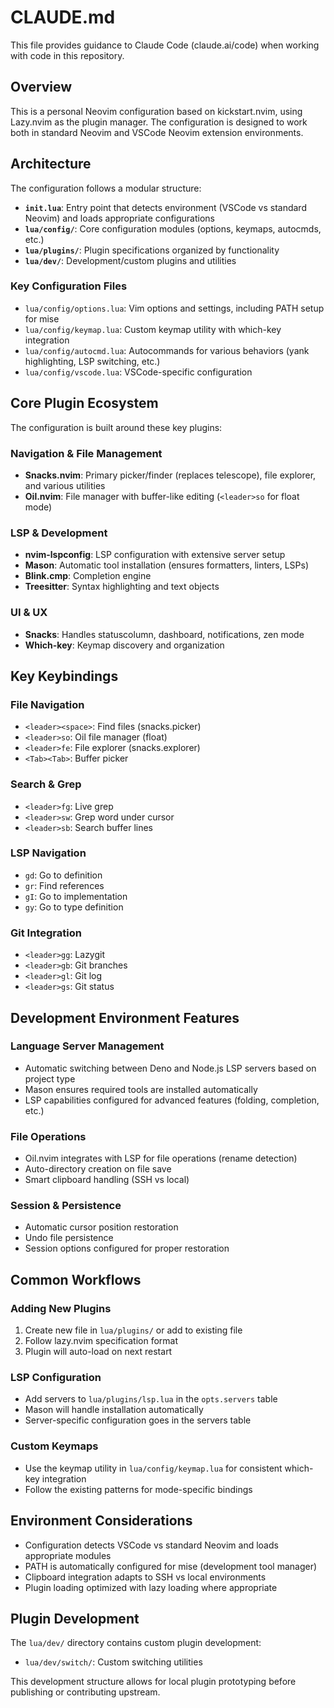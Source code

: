 # CLAUDE.md

This file provides guidance to Claude Code (claude.ai/code) when working with code in this repository.

## Overview

This is a personal Neovim configuration based on kickstart.nvim, using Lazy.nvim as the plugin manager. The configuration is designed to work both in standard Neovim and VSCode Neovim extension environments.

## Architecture

The configuration follows a modular structure:

- **`init.lua`**: Entry point that detects environment (VSCode vs standard Neovim) and loads appropriate configurations
- **`lua/config/`**: Core configuration modules (options, keymaps, autocmds, etc.)
- **`lua/plugins/`**: Plugin specifications organized by functionality
- **`lua/dev/`**: Development/custom plugins and utilities

### Key Configuration Files

- `lua/config/options.lua`: Vim options and settings, including PATH setup for mise
- `lua/config/keymap.lua`: Custom keymap utility with which-key integration  
- `lua/config/autocmd.lua`: Autocommands for various behaviors (yank highlighting, LSP switching, etc.)
- `lua/config/vscode.lua`: VSCode-specific configuration

## Core Plugin Ecosystem

The configuration is built around these key plugins:

### Navigation & File Management
- **Snacks.nvim**: Primary picker/finder (replaces telescope), file explorer, and various utilities
- **Oil.nvim**: File manager with buffer-like editing (`<leader>so` for float mode)

### LSP & Development
- **nvim-lspconfig**: LSP configuration with extensive server setup
- **Mason**: Automatic tool installation (ensures formatters, linters, LSPs)
- **Blink.cmp**: Completion engine 
- **Treesitter**: Syntax highlighting and text objects

### UI & UX
- **Snacks**: Handles statuscolumn, dashboard, notifications, zen mode
- **Which-key**: Keymap discovery and organization

## Key Keybindings

### File Navigation
- `<leader><space>`: Find files (snacks.picker)
- `<leader>so`: Oil file manager (float)
- `<leader>fe`: File explorer (snacks.explorer)
- `<Tab><Tab>`: Buffer picker

### Search & Grep  
- `<leader>fg`: Live grep
- `<leader>sw`: Grep word under cursor
- `<leader>sb`: Search buffer lines

### LSP Navigation
- `gd`: Go to definition
- `gr`: Find references  
- `gI`: Go to implementation
- `gy`: Go to type definition

### Git Integration
- `<leader>gg`: Lazygit
- `<leader>gb`: Git branches
- `<leader>gl`: Git log
- `<leader>gs`: Git status

## Development Environment Features

### Language Server Management
- Automatic switching between Deno and Node.js LSP servers based on project type
- Mason ensures required tools are installed automatically
- LSP capabilities configured for advanced features (folding, completion, etc.)

### File Operations
- Oil.nvim integrates with LSP for file operations (rename detection)
- Auto-directory creation on file save
- Smart clipboard handling (SSH vs local)

### Session & Persistence  
- Automatic cursor position restoration
- Undo file persistence
- Session options configured for proper restoration

## Common Workflows

### Adding New Plugins
1. Create new file in `lua/plugins/` or add to existing file
2. Follow lazy.nvim specification format
3. Plugin will auto-load on next restart

### LSP Configuration
- Add servers to `lua/plugins/lsp.lua` in the `opts.servers` table
- Mason will handle installation automatically
- Server-specific configuration goes in the servers table

### Custom Keymaps
- Use the keymap utility in `lua/config/keymap.lua` for consistent which-key integration
- Follow the existing patterns for mode-specific bindings

## Environment Considerations

- Configuration detects VSCode vs standard Neovim and loads appropriate modules
- PATH is automatically configured for mise (development tool manager)
- Clipboard integration adapts to SSH vs local environments
- Plugin loading optimized with lazy loading where appropriate

## Plugin Development

The `lua/dev/` directory contains custom plugin development:
- `lua/dev/switch/`: Custom switching utilities

This development structure allows for local plugin prototyping before publishing or contributing upstream.
